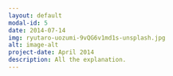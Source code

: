 ```yaml
---
layout: default
modal-id: 5
date: 2014-07-14
img: ryutaro-uozumi-9vQG6v1md1s-unsplash.jpg
alt: image-alt
project-date: April 2014
description: All the explanation.
---
```

